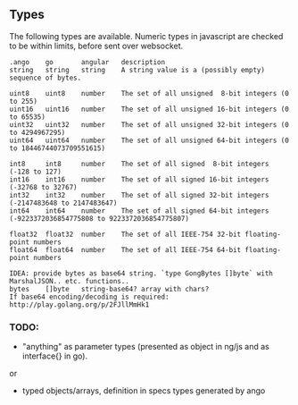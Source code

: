## Types

The following types are available. Numeric types in javascript are checked to be within limits, before sent over websocket.

```
.ango    go       angular   description
string   string   string    A string value is a (possibly empty) sequence of bytes.

uint8    uint8    number    The set of all unsigned  8-bit integers (0 to 255)
uint16   uint16   number    The set of all unsigned 16-bit integers (0 to 65535)
uint32   uint32   number    The set of all unsigned 32-bit integers (0 to 4294967295)
uint64   uint64   number    The set of all unsigned 64-bit integers (0 to 18446744073709551615)

int8     int8     number    The set of all signed  8-bit integers (-128 to 127)
int16    int16    number    The set of all signed 16-bit integers (-32768 to 32767)
int32    int32    number    The set of all signed 32-bit integers (-2147483648 to 2147483647)
int64    int64    number    The set of all signed 64-bit integers (-9223372036854775808 to 9223372036854775807)

float32  float32  number    The set of all IEEE-754 32-bit floating-point numbers
float64  float64  number    The set of all IEEE-754 64-bit floating-point numbers

IDEA: provide bytes as base64 string. `type GongBytes []byte` with MarshalJSON.. etc. functions..
bytes    []byte   string-base64? array with chars?
If base64 encoding/decoding is required: http://play.golang.org/p/2FJllMmHk1
```


### TODO:
 - "anything" as parameter types (presented as object in ng/js and as interface{} in go).

 or

 - typed objects/arrays, definition in specs types generated by ango